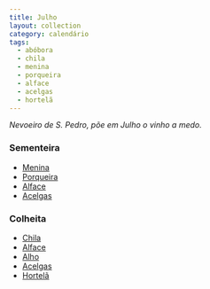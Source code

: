 ```yaml
---
title: Julho
layout: collection
category: calendário
tags:
  - abóbora
  - chila
  - menina
  - porqueira
  - alface
  - acelgas
  - hortelã
---
```


_Nevoeiro de S. Pedro, põe em Julho o vinho a medo._

### Sementeira

* [Menina][1]
* [Porqueira][1]
* [Alface][2]
* [Acelgas][4]

### Colheita

* [Chila][1]
* [Alface][2]
* [Alho][3]
* [Acelgas][4]
* [Hortelã][5]

[1]: /culturas/abobora/
[2]: /culturas/alface/
[3]: /culturas/alho/
[4]: /culturas/acelgas/
[5]: /culturas/hortela/

